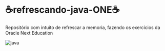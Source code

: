 # ☕refrescando-java-ONE☕
<p>Repositório com intuito de refrescar a memoria, fazendo os exercícios da Oracle Next Education</p>
<img align="center" alt="java" src="https://img.shields.io/badge/Java-ED8B00?style=for-the-badge&logo=openjdk&logoColor=white" />
